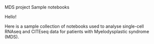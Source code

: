 MDS project Sample notebooks

Hello!

Here is a sample collection of notebooks used to analyse single-cell RNAseq and CITEseq data for patients with Myelodysplastic syndrome (MDS).
